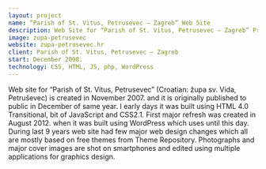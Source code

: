 ```yaml
---
layout: project
name: “Parish of St. Vitus, Petrusevec – Zagreb” Web Site
description: Web Site for “Parish of St. Vitus, Petrusevec – Zagreb” Project
image: zupa-petrusevec
website: zupa-petrusevec.hr
client: Parish of St. Vitus, Petrusevec – Zagreb
start: December 2008.
technology: CSS, HTML, JS, php, WordPress
---
```

Web site for “Parish of St. Vitus, Petrusevec” (Croatian: župa sv. Vida, Petruševec) is created in November 2007. and it is originally published to public in December of same year. I early days it was built using HTML 4.0 Transitional, bit of JavaScript and CSS2.1. First major refresh was created in August 2012. when it was built using WordPress which uses until this day. During last 9 years web site had few major web design changes which all are mostly based on free themes from Theme Repository. Photographs and major cover images are shot on smartphones and edited using multiple applications for graphics design.